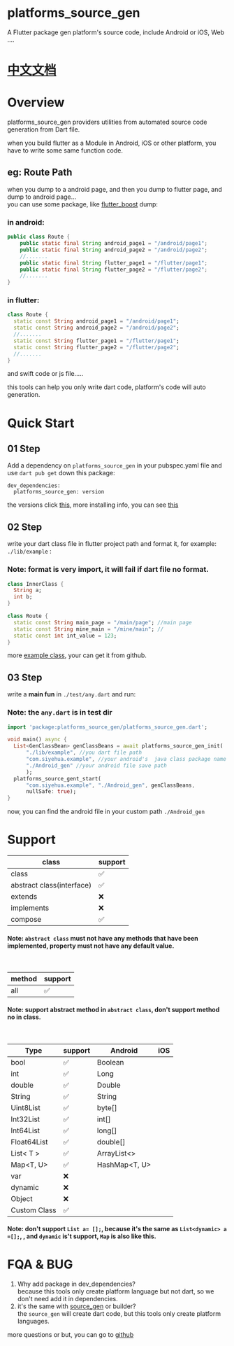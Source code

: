 # platforms_source_gen

A Flutter package gen platform's source code, include Android or iOS, Web ....

# [中文文档](./README_CN.md)

# Overview
platforms_source_gen providers utilities from automated source code generation from Dart file.

when you build flutter as a Module in Android, iOS or other platform, you have to write some same function
code.

## eg: Route Path

when you dump to a android page, and then you dump to flutter page, and dump to android page...
<br>you can use some package, like [flutter_boost](https://github.com/alibaba/flutter_boost) dump:

### in android:<br>

```java
public class Route {
    public static final String android_page1 = "/android/page1";
    public static final String android_page2 = "/android/page2";
    //.......
    public static final String flutter_page1 = "/flutter/page1";
    public static final String flutter_page2 = "/flutter/page2";
    //.......
}

```


### in flutter:<br>

```dart
class Route {
  static const String android_page1 = "/android/page1";
  static const String android_page2 = "/android/page2";
  //.......
  static const String flutter_page1 = "/flutter/page1";
  static const String flutter_page2 = "/flutter/page2";
  //.......
}
```

and swift code or js file.....

this tools can help you only write dart code, platform's code will auto generation.

# Quick Start

## 01 Step

Add a dependency on `platforms_source_gen` in your pubspec.yaml file and use `dart pub get` down this package:


```
dev_dependencies:
  platforms_source_gen: version
```

the versions click [this](https://pub.dev/packages/platforms_source_gen/versions),
more installing info, you can see [this](https://pub.dev/packages/platforms_source_gen/install)

## 02 Step
write your dart class file in flutter project path and format it, for example: `./lib/example` :

### Note: format is very import, it will fail if dart file no format.

```dart
class InnerClass {
  String a;
  int b;
}

class Route {
  static const String main_page = "/main/page"; //main page
  static const String mine_main = "/mine/main"; //
  static const int int_value = 123;
}

```

more [example class](https://github.com/siyehua/platforms_source_gen/tree/master/lib/example), your can get it from github.

## 03 Step

write a **main fun**  in `./test/any.dart` and run:


### Note: the `any.dart` is in test dir
```dart
import 'package:platforms_source_gen/platforms_source_gen.dart';

void main() async {
  List<GenClassBean> genClassBeans = await platforms_source_gen_init(
      "./lib/example", //you dart file path
      "com.siyehua.example", //your android's  java class package name
      "./Android_gen" //your android file save path
      );
  platforms_source_gent_start(
      "com.siyehua.example", "./Android_gen", genClassBeans,
      nullSafe: true);
}
```

now, you can find the android file in your custom path `./Android_gen`

# Support
class|support|
----|----|
class|✅|
abstract class(interface) |✅|
extends|❌|
implements |❌|
compose|✅|

#### Note: `abstract class` must not have any methods that have been implemented, property must not have any default value.<br><br><br>


method|support|
----|----|
all|✅|

#### Note: support abstract method in `abstract class`, don't support method no in class.<br><br><br>

Type|support|Android|iOS|
----|----|----|----|
bool|✅|Boolean||
int|✅|Long||
double|✅|Double||
String|✅|String||
Uint8List|✅|byte[]||
Int32List|✅|int[]||
Int64List|✅|long[]||
Float64List|✅|double[]||
List< T > |✅|ArrayList<>||
Map<T, U>|✅|HashMap<T, U>||
var|❌||
dynamic|❌||
Object|❌||
Custom Class|✅||

#### Note: don't support `List a= [];`, because  it's the same as `List<dynamic> a =[];`, , and  `dynamic` is't support, `Map` is also like this.

# FQA & BUG
1. Why add  package in dev_dependencies? <br> because this tools only create platform language but not dart, so we don't need add it in dependencies.
2. it's the same with [source_gen](https://pub.dev/packages/source_gen) or builder?<br> the `source_gen` will create dart code, but this tools only create platform languages.

more questions or but, you can go to [github](https://github.com/siyehua/platforms_source_gen/issues)

